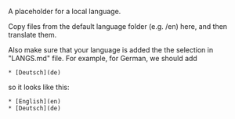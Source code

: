 A placeholder for a local language.

Copy files from the default language folder (e.g. /en) here, and then translate them.

Also make sure that your language is added the the selection in "LANGS.md" file. For example, for German, we should add 

```* [Deutsch](de)```

so it looks like this:

```* [English](en)```<br>
```* [Deutsch](de)```

